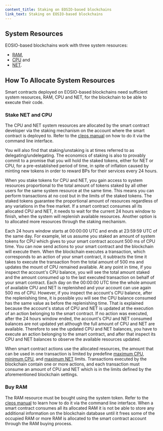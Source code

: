 ```yaml
---
content_title: Staking on EOSIO-based blockchains
link_text: Staking on EOSIO-based blockchains
---
```


## System Resources

EOSIO-based blockchains work with three system resources:

* [RAM](02_ram.md),
* [CPU](03_cpu.md) and
* [NET](04_net.md).

## How To Allocate System Resources

Smart contracts deployed on EOSIO-based blockchains need sufficient system resources, RAM, CPU and NET, for the blockchain to be able to execute their code.

### Stake NET and CPU

The CPU and NET system resources are allocated by the smart contract developer via the staking mechanism on the account where the smart contract is deployed to. Refer to the [cleos manual](https://developers.eos.io/manuals/eos/v2.0/cleos/how-to-guides/how-to-stake-resource) on how to do it via the command line interface.

You will also find that staking/unstaking is at times referred to as delegating/undelegating. The economics of staking is also to provably commit to a promise that you will hold the staked tokens, either for NET or CPU, for a pre-established period of time, in spite of inflation caused by minting new tokens in order to reward BPs for their services every 24 hours.

When you stake tokens for CPU and NET, you gain access to system resources proportional to the total amount of tokens staked by all other users for the same system resource at the same time. This means you can perform transactions at no cost but in the limits of the staked tokens. The staked tokens guarantee the proportional amount of resources regardless of any variations in the free market.
If a smart contract consumes all its allocated CPU and NET, it needs to wait for the current 24 hours window to finish, when the system will replenish available resources.
Another option is to allocated more resources through the staking mechanism.

Each 24 hours window starts at 00:00:00 UTC and ends at 23:59:59 UTC of the same day. For example, let us assume you staked an amount of system tokens for CPU which gives to your smart contract account 500 ms of CPU time. You can now send actions to your smart contract and the blockchain will execute them. When the blockchain executes a transaction, which corresponds to an action of your smart contract, it subtracts the time it takes to execute the transaction from the total amount of 500 ms and updates the mount of CPU remained available. At any point in time, if you inspect the account's CPU balance, you will see the total amount staked and the amount consumed up to the last executed transaction on behalf of your smart contract.
Each day on the 00:00:00 UTC time the whole amount of available CPU and NET is replenished and your account can use again 500 ms of CPU. However, if you inspect the account's CPU balance, after the replenishing time, it is possible you will see the CPU balance consumed has the same value as before the replenishing time. That is explained because the account's status of CPU and NET is updated at the execution of an action belonging to the smart contract. If no action was executed, after the 24 hours window ended, the account's CPU and NET consumed balances are not updated yet although the full amount of CPU and NET are available. Therefore to see the updated CPU and NET balances, you have to execute an action belonging to the smart contract, and after that inspect its CPU and NET balances to observe the available resources updated.

When smart contract actions use the allocated resources, the amount that can be used in one transaction is limited by predefine [maximum CPU](https://developers.eos.io/manuals/eosio.cdt/latest/structeosio_1_1blockchain__parameters#variable-max_transaction_cpu_usage), [minimum CPU](https://developers.eos.io/manuals/eosio.cdt/latest/structeosio_1_1blockchain__parameters#variable-min_transaction_cpu_usage), and [maximum NET](https://developers.eos.io/manuals/eosio.cdt/latest/structeosio_1_1blockchain__parameters#variable-max_transaction_net_usage) limits. Transactions executed by the blockchain contain one or more actions, and each transaction must consume an amount of CPU and NET which is in the limits defined by the aforementioned blockchain settings.

### Buy RAM

The RAM resource must be bought using the system token. Refer to the [cleos manual](https://developers.eos.io/manuals/eos/v2.0/cleos/how-to-guides/how-to-buy-ram) to learn how to do it via the command line interface. When a smart contract consumes all its allocated RAM it is not be able to store any additional information on the blockchain database until it frees some of the occupied RAM or more RAM is allocated to the smart contract account through the RAM buying process.
